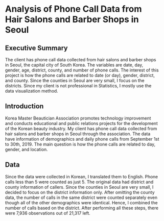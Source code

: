 # Analysis of Phone Call Data from Hair Salons and Barber Shops in Seoul
## Executive Summary
The client has phone call data collected from hair salons and barber shops in Seoul, the capital city of South Korea. The variables are date, day, gender, age, district, county, and number of phone calls. The interest of this project is how the phone calls are related to date (or day), gender, district, and county. Since the counties in Seoul are very small, I focus on the districts. Since my client is not professional in Statistics, I mostly use the data visualization method.

## Introduction
Korea Master Beautician Association promotes technology improvement and conducts educational and public relations projects for the development of the Korean beauty industry. My client has phone call data collected from hair salons and barber shops in Seoul through the association. The data have information of demographics and daily phone calls from September 1st to 30th, 2019. The main question is how the phone calls are related to day, gender, and location.

## Data
Since the data were collected in Korean, I translated them to English. Phone calls less than 5 were counted as just 5. The original data had district and county information of callers. Since the counties in Seoul are very small, I decided to focus on the district information only. After omitting the county data, the number of calls in the same district were counted separately even though all of the other demographics were identical. Hence, I combined the number of calls based on the
district. After performing all these steps, there were 7,936 observations out of 21,317 left.
